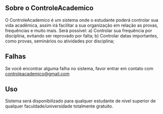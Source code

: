 
## Sobre o ControleAcademico

O ControleAcademico é um sistema onde o estudante poderá controlar sua vida acadêmica, assim irá facilitar a sua organização em relação as provas, frequências e muito mais. Será possível: 
a) Controlar sua frequência por disciplina, evitando ser reprovado por falta;
b) Controlar datas importantes, como provas, seminários ou atividades por disciplina;

## Falhas

Se você encontrar alguma falha no sistema, favor entrar em contato com controleacademico@gmail.com

## Uso

Sistema será disponibilizado para qualquer estudante de nível superior de qualquer faculdade/universidade totalmente gratuito.
